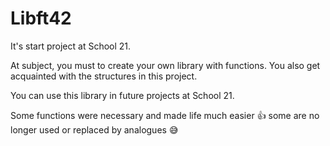 # Libft42
It's start project at School 21.

At subject, you must to create your own library with functions. You also get acquainted with the structures in this project. 

You can use this library in future projects at School 21.

Some functions were necessary and made life much easier 👍 some are no longer used or replaced by analogues 😅
